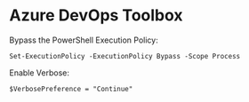 # Azure DevOps Toolbox


Bypass the PowerShell Execution Policy:

    Set-ExecutionPolicy -ExecutionPolicy Bypass -Scope Process

Enable Verbose:

    $VerbosePreference = "Continue"